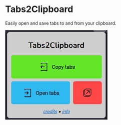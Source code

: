 # Tabs2Clipboard

Easily open and save tabs to and from your clipboard.

![screenshot](./t2c-demo.jpg)
